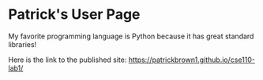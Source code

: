 
# Patrick's User Page
My favorite programming language is Python because it has great standard libraries!


Here is the link to the published site:
https://patrickbrown1.github.io/cse110-lab1/
